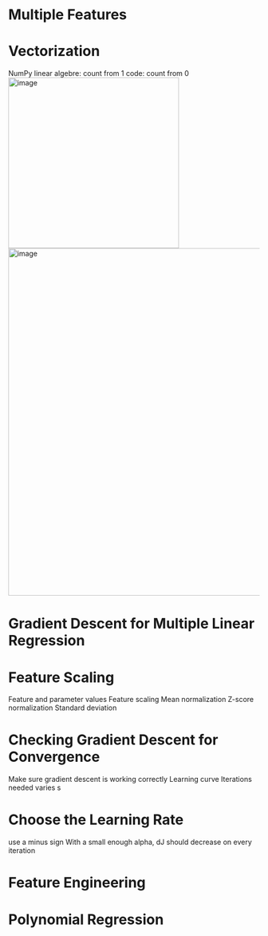 # Multiple Features

# Vectorization
NumPy
linear algebre: count from 1
code: count from 0
<img width="342" alt="image" src="https://github.com/user-attachments/assets/5e55ef42-9f95-424f-82b5-e12979e85316">
<img width="696" alt="image" src="https://github.com/user-attachments/assets/59012e1a-a9bb-4890-8bd5-ffb47c24eec7">

# Gradient Descent for Multiple Linear Regression

# Feature Scaling
Feature and parameter values
Feature scaling
Mean normalization
Z-score normalization
Standard deviation

# Checking Gradient Descent for Convergence
Make sure gradient descent is working correctly
Learning curve
Iterations needed varies
s
# Choose the Learning Rate
use a minus sign
With a small enough alpha, dJ should decrease on every iteration

# Feature Engineering

# Polynomial Regression
